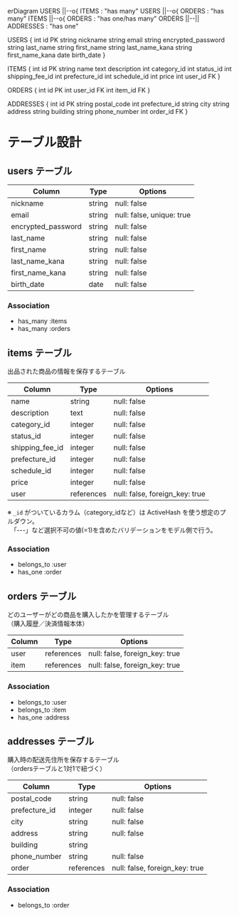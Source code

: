 erDiagram
  USERS ||--o{ ITEMS : "has many"
  USERS ||--o{ ORDERS : "has many"
  ITEMS ||--o{ ORDERS : "has one/has many"
  ORDERS ||--|| ADDRESSES : "has one"

  USERS {
    int    id PK
    string nickname
    string email
    string encrypted_password
    string last_name
    string first_name
    string last_name_kana
    string first_name_kana
    date   birth_date
  }

  ITEMS {
    int    id PK
    string name
    text   description
    int    category_id
    int    status_id
    int    shipping_fee_id
    int    prefecture_id
    int    schedule_id
    int    price
    int    user_id FK
  }

  ORDERS {
    int    id PK
    int    user_id FK
    int    item_id FK
  }

  ADDRESSES {
    int    id PK
    string postal_code
    int    prefecture_id
    string city
    string address
    string building
    string phone_number
    int    order_id FK
  }

# テーブル設計

## users テーブル

| Column               | Type   | Options                          |
| -------------------- | ------ | -------------------------------- |
| nickname             | string | null: false                      |
| email                | string | null: false, unique: true        |
| encrypted_password   | string | null: false                      |
| last_name            | string | null: false                      |
| first_name           | string | null: false                      |
| last_name_kana       | string | null: false                      |
| first_name_kana      | string | null: false                      |
| birth_date           | date   | null: false                      |

### Association

- has_many :items
- has_many :orders


## items テーブル

出品された商品の情報を保存するテーブル

| Column             | Type       | Options                          |
| ------------------ | ---------- | -------------------------------- |
| name               | string     | null: false                      |
| description        | text       | null: false                      |
| category_id        | integer    | null: false                      |
| status_id          | integer    | null: false                      | 
| shipping_fee_id    | integer    | null: false                      | 
| prefecture_id      | integer    | null: false                      | 
| schedule_id        | integer    | null: false                      | 
| price              | integer    | null: false                      |
| user               | references | null: false, foreign_key: true   |

※ `_id` がついているカラム（category_idなど）は ActiveHash を使う想定のプルダウン。  
　「---」など選択不可の値(=1)を含めたバリデーションをモデル側で行う。

### Association

- belongs_to :user
- has_one :order


## orders テーブル

どのユーザーがどの商品を購入したかを管理するテーブル  
（購入履歴／決済情報本体）

| Column | Type       | Options                        |
| ------ | ---------- | ------------------------------ |
| user   | references | null: false, foreign_key: true |
| item   | references | null: false, foreign_key: true |

### Association

- belongs_to :user
- belongs_to :item
- has_one :address


## addresses テーブル

購入時の配送先住所を保存するテーブル  
（ordersテーブルと1対1で紐づく）

| Column           | Type       | Options                        |
| ---------------- | ---------- | ------------------------------ |
| postal_code      | string     | null: false                    |
| prefecture_id    | integer    | null: false                    |
| city             | string     | null: false                    |
| address          | string     | null: false                    |
| building         | string     |                                |
| phone_number     | string     | null: false                    |
| order            | references | null: false, foreign_key: true |

### Association

- belongs_to :order
